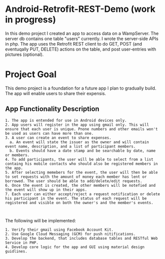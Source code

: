 # Android-Retrofit-REST-Demo (work in progress)

In this demo project I created an app to access data on a WampServer. The server db contains one table "users" currently. 
I wrote the server-side APIs in php. The app uses the Retrofit REST client to do GET, POST (and eventuqally PUT, DELETE) actions on the table, and post user-entries with pictures (optional). 

# Project Goal
This demo project is a foundation for a future app I plan to gradually build. The app will enable users to share their expensis.

## App Functionality Description
```
1. The app is entended for use in Android devices only. 
2. App users will register in the app using gmail only. This will ensure that each user is unique. Pnone numbers and other emails won't be used as users can have more than one.
3. A user can create an event to share expenses. 
  a. An event will state the issuer as the owner and will contain event name, description, and a list of participant members. 
  b. Events should have a date stamp and be searchable by date, name or members.
4. To add participants, the user will be able to select from a list containg his mobile contacts who should also be registered members in the app. 
5. After selecting memebers for the event, the user will then be able to set requests with the amount of money each member has lent or borrowed. The user should be able to add/delete/edit requests. 
6. Once the event is created, the other members will be notefied and the event will show up in their apps. 
7. Each user can either accept/reject a request notification or delete his participant in the event. The status of each request will be registered and visible on both the owner's and the member's events.  
  


```


The following will be implemented:

```
1. Verify their gmail using Facebook Account Kit.
2. Use Google Cloud Messaging (GCM) for push nitifications.
3. Develop the backend, that includes database tables and RESTful Web Service in PHP. 
4. Develop core logic for the app and GUI using material design guidlines.

```



